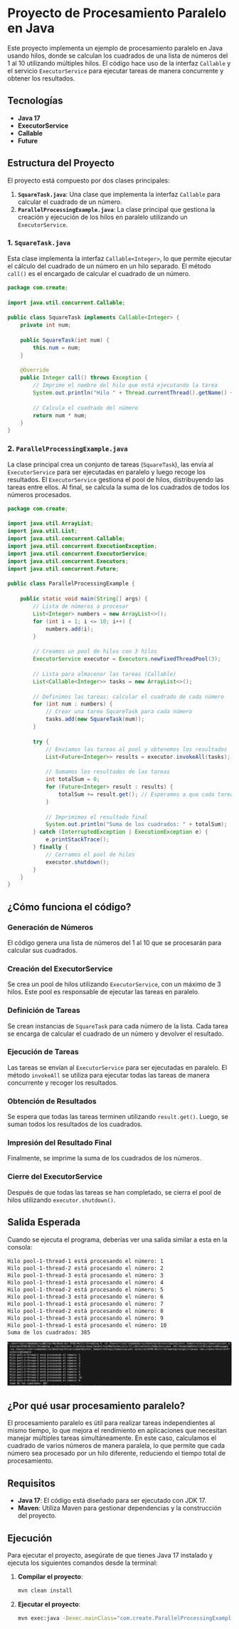 
# Proyecto de Procesamiento Paralelo en Java

Este proyecto implementa un ejemplo de procesamiento paralelo en Java usando hilos, donde se calculan los cuadrados de una lista de números del 1 al 10 utilizando múltiples hilos. El código hace uso de la interfaz `Callable` y el servicio `ExecutorService` para ejecutar tareas de manera concurrente y obtener los resultados.

## Tecnologías

- **Java 17**
- **ExecutorService**
- **Callable**
- **Future**

## Estructura del Proyecto

El proyecto está compuesto por dos clases principales:

1. **`SquareTask.java`**: Una clase que implementa la interfaz `Callable` para calcular el cuadrado de un número.
2. **`ParallelProcessingExample.java`**: La clase principal que gestiona la creación y ejecución de los hilos en paralelo utilizando un `ExecutorService`.

### 1. **`SquareTask.java`**

Esta clase implementa la interfaz `Callable<Integer>`, lo que permite ejecutar el cálculo del cuadrado de un número en un hilo separado. El método `call()` es el encargado de calcular el cuadrado de un número.

```java
package com.create;

import java.util.concurrent.Callable;

public class SquareTask implements Callable<Integer> {
    private int num;

    public SquareTask(int num) {
        this.num = num;
    }

    @Override
    public Integer call() throws Exception {
        // Imprime el nombre del hilo que está ejecutando la tarea
        System.out.println("Hilo " + Thread.currentThread().getName() + " está procesando el número: " + num);
        
        // Calcula el cuadrado del número
        return num * num;
    }
}
```

### 2. **`ParallelProcessingExample.java`**

La clase principal crea un conjunto de tareas (`SquareTask`), las envía al `ExecutorService` para ser ejecutadas en paralelo y luego recoge los resultados. El `ExecutorService` gestiona el pool de hilos, distribuyendo las tareas entre ellos. Al final, se calcula la suma de los cuadrados de todos los números procesados.

```java
package com.create;

import java.util.ArrayList;
import java.util.List;
import java.util.concurrent.Callable;
import java.util.concurrent.ExecutionException;
import java.util.concurrent.ExecutorService;
import java.util.concurrent.Executors;
import java.util.concurrent.Future;

public class ParallelProcessingExample {

    public static void main(String[] args) {
        // Lista de números a procesar
        List<Integer> numbers = new ArrayList<>();
        for (int i = 1; i <= 10; i++) {
            numbers.add(i);
        }

        // Creamos un pool de hilos con 3 hilos
        ExecutorService executor = Executors.newFixedThreadPool(3);

        // Lista para almacenar las tareas (Callable)
        List<Callable<Integer>> tasks = new ArrayList<>();

        // Definimos las tareas: calcular el cuadrado de cada número
        for (int num : numbers) {
            // Crear una tarea SquareTask para cada número
            tasks.add(new SquareTask(num));
        }

        try {
            // Enviamos las tareas al pool y obtenemos los resultados
            List<Future<Integer>> results = executor.invokeAll(tasks);

            // Sumamos los resultados de las tareas
            int totalSum = 0;
            for (Future<Integer> result : results) {
                totalSum += result.get(); // Esperamos a que cada tarea termine y obtenemos el resultado
            }

            // Imprimimos el resultado final
            System.out.println("Suma de los cuadrados: " + totalSum);
        } catch (InterruptedException | ExecutionException e) {
            e.printStackTrace();
        } finally {
            // Cerramos el pool de hilos
            executor.shutdown();
        }
    }
}
```

## ¿Cómo funciona el código?

### Generación de Números
El código genera una lista de números del 1 al 10 que se procesarán para calcular sus cuadrados.

### Creación del ExecutorService
Se crea un pool de hilos utilizando `ExecutorService`, con un máximo de 3 hilos. Este pool es responsable de ejecutar las tareas en paralelo.

### Definición de Tareas
Se crean instancias de `SquareTask` para cada número de la lista. Cada tarea se encarga de calcular el cuadrado de un número y devolver el resultado.

### Ejecución de Tareas
Las tareas se envían al `ExecutorService` para ser ejecutadas en paralelo. El método `invokeAll` se utiliza para ejecutar todas las tareas de manera concurrente y recoger los resultados.

### Obtención de Resultados
Se espera que todas las tareas terminen utilizando `result.get()`. Luego, se suman todos los resultados de los cuadrados.

### Impresión del Resultado Final
Finalmente, se imprime la suma de los cuadrados de los números.

### Cierre del ExecutorService
Después de que todas las tareas se han completado, se cierra el pool de hilos utilizando `executor.shutdown()`.

## Salida Esperada

Cuando se ejecuta el programa, deberías ver una salida similar a esta en la consola:

```
Hilo pool-1-thread-1 está procesando el número: 1
Hilo pool-1-thread-2 está procesando el número: 2
Hilo pool-1-thread-3 está procesando el número: 3
Hilo pool-1-thread-1 está procesando el número: 4
Hilo pool-1-thread-2 está procesando el número: 5
Hilo pool-1-thread-3 está procesando el número: 6
Hilo pool-1-thread-1 está procesando el número: 7
Hilo pool-1-thread-2 está procesando el número: 8
Hilo pool-1-thread-3 está procesando el número: 9
Hilo pool-1-thread-1 está procesando el número: 10
Suma de los cuadrados: 385
```

![Resultado](src/main/java/com/create/image.png)


## ¿Por qué usar procesamiento paralelo?

El procesamiento paralelo es útil para realizar tareas independientes al mismo tiempo, lo que mejora el rendimiento en aplicaciones que necesitan manejar múltiples tareas simultáneamente. En este caso, calculamos el cuadrado de varios números de manera paralela, lo que permite que cada número sea procesado por un hilo diferente, reduciendo el tiempo total de procesamiento.

## Requisitos

- **Java 17**: El código está diseñado para ser ejecutado con JDK 17.
- **Maven**: Utiliza Maven para gestionar dependencias y la construcción del proyecto.

## Ejecución

Para ejecutar el proyecto, asegúrate de que tienes Java 17 instalado y ejecuta los siguientes comandos desde la terminal:

1. **Compilar el proyecto**:
   ```bash
   mvn clean install
   ```

2. **Ejecutar el proyecto**:
   ```bash
   mvn exec:java -Dexec.mainClass="com.create.ParallelProcessingExample"
   ```
